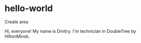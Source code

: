 # hello-world
Create area

Hi, everyone!
My name is Dmitry. I'm technician in DoubleTree by HiltonMinsk.
